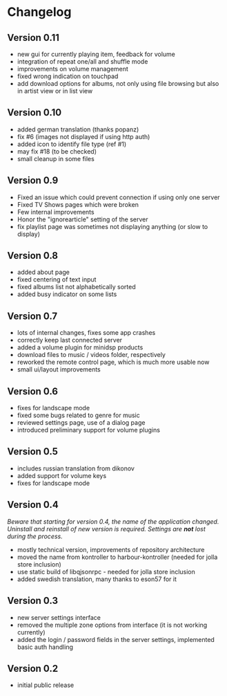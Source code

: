 # Changelog

## Version 0.11

* new gui for currently playing item, feedback for volume
* integration of repeat one/all and shuffle mode
* improvements on volume management
* fixed wrong indication on touchpad
* add download options for albums, not only using file browsing but
also in artist view or in list view

## Version 0.10

* added german translation (thanks popanz)
* fix #6 (images not displayed if using http auth)
* added icon to identify file type (ref #1)
* may fix #18 (to be checked)
* small cleanup in some files

## Version 0.9

* Fixed an issue which could prevent connection if using only one server
* Fixed TV Shows pages which were broken
* Few internal improvements
* Honor the "ignorearticle" setting of the server
* fix playlist page was sometimes not displaying anything (or slow to display)

## Version 0.8

* added about page
* fixed centering of text input
* fixed albums list not alphabetically sorted
* added busy indicator on some lists

## Version 0.7

* lots of internal changes, fixes some app crashes
* correctly keep last connected server
* added a volume plugin for minidsp products
* download files to music / videos folder, respectively
* reworked the remote control page, which is much more usable now
* small ui/layout improvements

## Version 0.6

* fixes for landscape mode
* fixed some bugs related to genre for music
* reviewed settings page, use of a dialog page
* introduced preliminary support for volume plugins

## Version 0.5

* includes russian translation from dikonov
* added support for volume keys
* fixes for landscape mode

## Version 0.4

*Beware that starting for version 0.4, the name of the application changed.
Uninstall and reinstall of new version is required. Settings are ***not***
lost during the process.*

* mostly technical version, improvements of repository architecture
* moved the name from kontroller to harbour-kontroller (needed for jolla store
inclusion)
* use static build of libqjsonrpc - needed for jolla store inclusion
* added swedish translation, many thanks to eson57 for it

## Version 0.3

* new server settings interface
* removed the multiple zone options from interface (it is not working
currently)
* added the login / password fields in the server settings, implemented
basic auth handling

## Version 0.2

* initial public release
